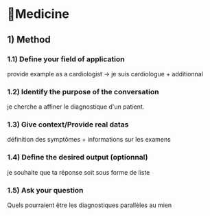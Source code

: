 # 🥼Medicine 
## 1) Method
### 1.1) Define your field of application
  provide example as a cardiologist -> je suis cardiologue + additionnal
### 1.2) Identify the purpose of the conversation
  je cherche a affiner le diagnostique d'un patient. 
### 1.3) Give context/Provide real datas
   définition des symptômes + informations sur les examens 
### 1.4) Define the desired output (optionnal)
  je souhaite que ta réponse soit sous forme de liste
### 1.5) Ask your question
  Quels pourraient être les diagnostiques parallèles au mien


